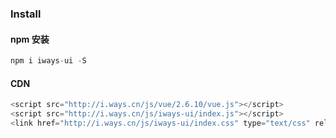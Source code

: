 ### Install

#### npm 安装
``` js
npm i iways-ui -S
```

#### CDN
``` js
<script src="http://i.ways.cn/js/vue/2.6.10/vue.js"></script>
<script src="http://i.ways.cn/js/iways-ui/index.js"></script>
<link href="http://i.ways.cn/js/iways-ui/index.css" type="text/css" rel="stylesheet"></link>
```